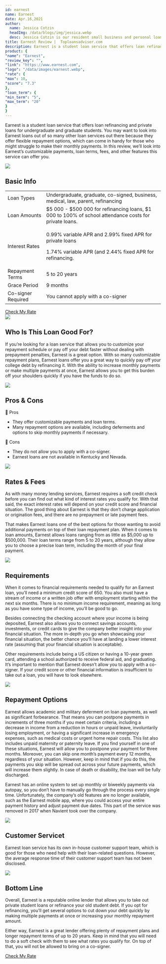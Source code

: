 ```yaml
---
id: earnest
name: Earnest
date: Apr.16,2021
author:
  name: Jessica Cotzin
  headImg: /data/blogs/img/jessica.webp
  desc: Jessica Cotzin is our resident small business and personal loans whiz. She is a skilled writer with a bachelor’s in journalism from Florida Atlantic University, providing information to her readers on the loans industry and personal finance.
title: Earnest Review |  Toploansadviser.com
description: Earnest is a student loan service that offers loan refinancing and private loans for both graduate and undergraduate students. They offer very flexible repayment options.
product: {
"name": "Earnest",
"review_key": "",
"link": "https://www.earnest.com",
"logo": "/data/images/earnest.webp",
"rate": {
"max": 10,
"score": "7.3"
},
"loan_term": {
"min_term": "5",
"max_term": "20"
}
}
---
```


Earnest is a student loan service that offers loan refinancing and private loans for undergraduate and graduate students. You may want to look into Earnest loans out of so many other loan services out there because they offer flexible repayment options, which can come in handy for those who might struggle to make their monthly payments. In this review, we’ll look into Earnest’s customizable payments, loan terms, fees, and other features this service can offer you.

<div class="title-box"><img src="/data/images/r-1.webp"/><h2 class="title">Basic Info</h2></div>

<table>
  <tr>
    <td>Loan Types</td>
    <td>Undergraduate, graduate, co-signed, business, medical, law, parent, refinancing</td>
  </tr>
<tr>
    <td>Loan Amounts</td>
    <td>$5 000 - $500 000 for refinancing loans, $1 000 to 100% of school attendance costs for private loans. </td>
  </tr>
<tr>
    <td>Interest Rates</td>
    <td><p>0.99% variable APR and 2.99% fixed APR for private loans</p><p>1.74% variable APR (and 2.44% fixed APR for refinancing.</p></td>
  </tr>
<tr>
    <td>Repayment Terms</td>
    <td>5 to 20 years</td>
  </tr>
<tr>
    <td>Grace Period</td>
    <td>9 months</td>
  </tr>
<tr>
    <td>Co-signer Required</td>
    <td>You cannot apply with a co-signer</td>
  </tr>
</table>

<div class="btn-box"><a href="" rel="noopener noreferrer nofollow" target="_blank" class="btn">Check My Rate</a></div>




<div class="title-box"><img src="/data/images/r-9.webp"/><h2 class="title">Who Is This Loan Good For?</h2></div>

If you’re looking for a loan service that allows you to customize your repayment schedule or pay off your debt faster without dealing with prepayment penalties, Earnest is a great option. With so many customizable repayment plans, Earnest loans offer you a great way to quickly pay off your college debt by refinancing it. With the ability to increase monthly payments or make multiple payments at once, Earnest allows you to get this burden off your shoulders quickly if you have the funds to do so.


<div class="title-box"><img src="/data/images/r-7.webp" /><h2 class="title">Pros & Cons</h2></div>


<div class="pros-cons-box">
            <div class="pros">
              <div class="title-box">
                <span class="iconfont">&#xe644;</span>
                <span class="text">Pros</span>
              </div>
              <ul class="list">
<li>They offer customizable payments and loan terms.</li>
<li>Many repayment options are available, including deferments and options to skip monthly payments if necessary.</li>
              </ul>
            </div>
            <div class="cons">
              <div class="title-box">
                <span class="iconfont">&#xe60c;</span>
                <span class="text">Cons</span>
              </div>
              <ul class="list">
<li>They do not allow you to apply with a co-signer.</li>
<li>Earnest loans are not available in Kentucky and Nevada.</li>
              </ul>
            </div>
          </div>


<div class="title-box"><img src="/data/images/r-11.webp"/><h2 class="title">Rates & Fees</h2></div>

As with many money lending services, Earnest requires a soft credit check before you can find out what kind of interest rates you qualify for. With that said, the exact interest rates will depend on your credit score and financial situation. The good thing about Earnest is that they don’t charge application or origination fees, and there are no prepayment or late payment fees.

That makes Earnest loans one of the best options for those wanting to avoid additional payments on top of their loan repayment plan. When it comes to loan amounts, Earnest allows loans ranging from as little as $5,000 up to $500,000. Their loan terms range from 5 to 20 years, although they allow you to choose a precise loan term, including the month of your final payment.


<div class="title-box"><img src="/data/images/r-10.webp"/><h2 class="title">Requirements</h2></div>

When it comes to financial requirements needed to qualify for an Earnest loan, you’ll need a minimum credit score of 650. You also must have a stream of income or a written job offer with employment starting within the next six months. There is no minimum income requirement, meaning as long as you have some type of income, you’ll be good to go.

Besides connecting the checking account where your income is being deposited, Earnest also allows you to connect savings accounts, investments, or credit cards to give the company better insight into your financial situation. The more in-depth you go when showcasing your financial situation, the better chance you’ll have at landing a lower interest rate (assuming that your financial situation is acceptable).

Other requirements include being a US citizen or having a 10-year green card, attending a school authorized to receive federal aid, and graduating. It’s important to mention that Earnest doesn’t allow you to apply with a co-signer. If your credit score or other financial information is insufficient to take out a loan, you will have to look elsewhere.


<div class="title-box"><img src="/data/images/r-12.webp"/><h2 class="title">Repayment Options</h2></div>

Earnest allows academic and military deferment on loan payments, as well as significant forbearance. That means you can postpone payments in increments of three months if you meet certain criteria, including a decrease in income from a reduction in hours or unpaid leave, involuntarily losing employment, or having a significant increase in emergency expenses, such as medical costs or urgent home repair costs. This list also includes unpaid maternity or paternity leave. If you find yourself in one of these situations, Earnest will allow you to postpone your payment for three months. Moreover, you can skip one month’s payment every 12 months, regardless of your situation. However, keep in mind that if you do this, the payments you skip will be spread out across your future payments, which will increase them slightly. In case of death or disability, the loan will be fully discharged.

Earnest has an online system to set up monthly or biweekly payments via autopay, so you don’t have to manually go through the process every single time. Unfortunately, the company’s old features are no longer available, such as the Earnest mobile app, where you could access your entire payment history and adjust payment due dates. This part of the service was removed in 2017 when Navient took over the company.



<div class="title-box"><img src="/data/images/r-13.webp" /><h2 class="title">Customer Servicet</h2></div>

Earnest loan service has its own in-house customer support team, which is good for those who need help with their loan-related questions. However, the average response time of their customer support team has not been disclosed.

<div class="title-box"><img src="/data/images/r-14.svg"/><h2 class="title">Bottom Line</h2></div>

Overall, Earnest is a reputable online lender that allows you to take out private student loans or refinance your old student debt. If you opt for refinancing, you’ll get several options to cut down your debt quickly by making multiple payments at once or increasing your monthly repayment amount.

Either way, Earnest is a great lender offering plenty of repayment plans and longer repayment terms of up to 20 years. Keep in mind that you will need to do a soft check with them to see what rates you qualify for. On top of that, you will not be allowed to bring on a co-signer.


<div class="btn-box"><a href="" rel="noopener noreferrer nofollow" target="_blank" class="btn">Check My Rate</a></div>
